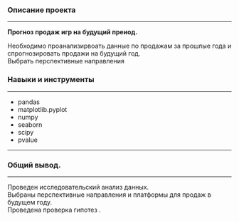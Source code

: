 ### Описание проекта
-------------------------
**Прогноз продаж игр на будущий преиод.**      
  
Необходимо проанализирвоать данные  по продажам за прошлые года и спрогнозировать продажи на будущий год.    
Выбрать перспективные направления
### Навыки и инструменты
----------------------

- pandas 
- matplotlib.pyplot 
- numpy
- seaborn 
- scipy 
- pvalue
------------------------------
### Общий вывод.
-----------------------------
Проведен исследовательский анализ   данных.   
Выбраны перспективные направления и платформы для продаж в будущем году.    
Проведена проверка гипотез . 